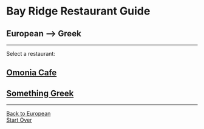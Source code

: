 # Bay Ridge Restaurant Guide
## European --> Greek
---
Select a restaurant:
## [Omonia Cafe](https://omoniacafe.com/bayridge/)

## [Something Greek](https://menupages.com/somethingreek/7616-3rd-ave-brooklyn)

---
[Back to European](European.md)  
[Start Over](../home.md)